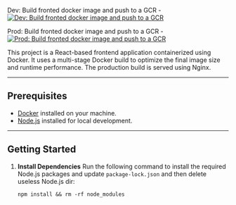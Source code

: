 Dev: Build fronted docker image and push to a GCR - [![Dev: Build fronted docker image and push to a GCR](https://github.com/DolVladzio/schedule_frontend/actions/workflows/docker-image_dev.yml/badge.svg?branch=dev)](https://github.com/DolVladzio/schedule_frontend/actions/workflows/docker-image_dev.yml)

Prod: Build fronted docker image and push to a GCR - [![Prod: Build fronted docker image and push to a GCR](https://github.com/DolVladzio/schedule_frontend/actions/workflows/docker-image_prod.yml/badge.svg?branch=main)](https://github.com/DolVladzio/schedule_frontend/actions/workflows/docker-image_prod.yml)

This project is a React-based frontend application containerized using Docker. It uses a multi-stage Docker build to optimize the final image size and runtime performance. The production build is served using Nginx.

---

## Prerequisites

- [Docker](https://www.docker.com/) installed on your machine.
- [Node.js](https://nodejs.org/) installed for local development.

---

## Getting Started

1. **Install Dependencies**
   Run the following command to install the required Node.js packages and update `package-lock.json` and then delete useless Node.js dir:
   
   ```
   npm install && rm -rf node_modules
   ```
